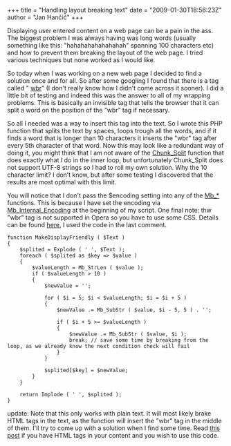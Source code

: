 +++
title = "Handling layout breaking text"
date = "2009-01-30T18:56:23Z"
author = "Jan Hančič"
+++

Displaying user entered content on a web page can be a pain in the ass. The biggest problem I was always having was long words (usually something like this: "hahahahahahahahah" spanning 100 characters etc) and how to prevent them breaking the layout of the web page. I tried various techniques but none worked as I would like.

So today when I was working on a new web page I decided to find a solution once and for all. So after some googling I found that there is a tag called " [wbr](http://www.quirksmode.org/oddsandends/wbr.html)" (I don't really know how I didn't come across it sooner). I did a little bit of testing and indeed this was the answer to all of my wrapping problems. This is basically an invisible tag that tells the browser that it can split a word on the position of the “wbr” tag if necessary.

So all I needed was a way to insert this tag into the text. So I wrote this PHP function that splits the text by spaces, loops trough all the words, and if it finds a word that is longer than 10 characters it inserts the "wbr" tag after every 5th character of that word. Now this may look like a redundant way of doing it, you might think that I am not aware of the [Chunk\_Split](http://si.php.net/chunk_split) function that does exactly what I do in the inner loop, but unfortunately Chunk\_Split does not support UTF-8 strings so I had to roll my own solution. Why the 10 character limit? I don’t know, but after some testing I discovered that the results are most optimal with this limit.

You will notice that I don't pass the $encoding setting into any of the [Mb\_\*](http://si2.php.net/manual/en/ref.mbstring.php) functions. This is because I have set the encoding via [Mb\_Internal\_Encoding](mb_internal_encoding) at the beginning of my script.
One final note: thw "wbr" tag is not supported in Opera so you have to use some CSS. Details can be found [here](http://gojomo.blogspot.com/2005/03/cross-browser-invisible-word-break-in.html), I used the code in the last comment.

```
function MakeDisplayFriendly ( $Text )
{
	$splited = Explode ( ' ', $Text );
	foreach ( $splited as $key => $value )
	{
		$valueLength = Mb_StrLen ( $value );
		if ( $valueLength > 10 )
		{
			$newValue = '';

			for ( $i = 5; $i < $valueLength; $i = $i + 5 )
			{
				$newValue .= Mb_SubStr ( $value, $i - 5, 5 ) . '';

				if ( $i + 5 >= $valueLength )
				{
					$newValue .= Mb_SubStr ( $value, $i );
					break; // save some time by breaking from the loop, as we already know the next condition check will fail
				}
			}

			$splited[$key] = $newValue;
		}
	}

	return Implode ( ' ', $splited );
}

```

update: Note that this only works with plain text. It will most likely brake HTML tags in the text, as the function will insert the "wbr" tag in the middle of them. I'll try to come up with a solution when I find some time. Read [this post](/?p=60) if you have HTML tags in your content and you wish to use this code.
